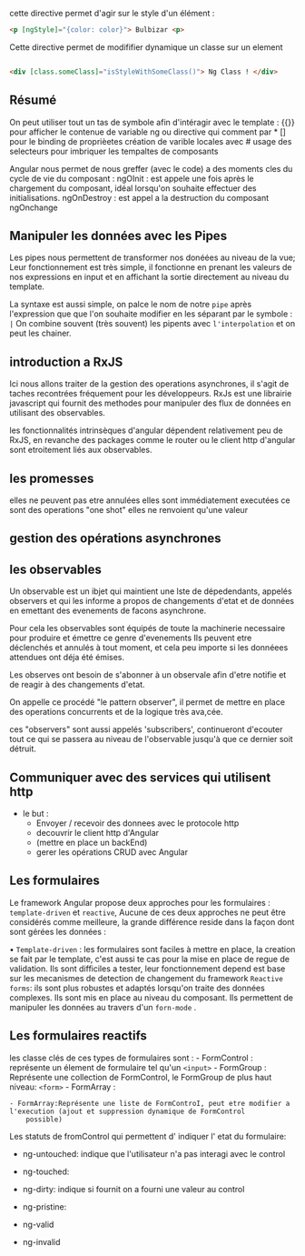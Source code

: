cette directive permet d'agir sur le style d'un élément : 
``` html
<p [ngStyle]="{color: color}"> Bulbizar <p>

```

Cette directive permet de modififier dynamique un classe sur un element

``` html

<div [class.someClass]="isStyleWithSomeClass()"> Ng Class ! </div>

```

## Résumé

On peut utiliser tout un tas de symbole afin d'intéragir avec le template : 
    {{}} pour afficher le contenue de variable ng ou directive qui comment par * 
    [] pour le binding de proprièetes 
    création de varible locales avec #
    usage des selecteurs pour imbriquer les tempaltes de composants



Angular nous permet de nous greffer (avec le code) a des moments cles du cycle de vie du composant : 
    ngOInit : est appele une fois après le chargement du composant, idéal lorsqu'on souhaite effectuer des initialisations.
    ngOnDestroy : est appel a la destruction du composant
    ngOnchange 
    

## Manipuler les données avec les Pipes

Les pipes nous permettent de transformer nos donéées au niveau de la vue; Leur fonctionnement est très simple, il fonctionne en prenant les valeurs de nos expressions en input et en affichant la sortie directement au niveau du template. 

La syntaxe est aussi simple, on palce le nom de notre `pipe` après l'expression que que l'on souhaite modifier en les séparant par le symbole : `|` On combine souvent (très souvent) les pipents avec `l'interpolation` et on peut les chainer.

## introduction a RxJS

Ici nous allons traiter de la gestion des operations asynchrones, il s'agit de taches recontrées fréquement pour les développeurs.
RxJs est une librairie javascript qui fournit des methodes pour manipuler des flux de données en utilisant des observables.

les fonctionnalités intrinsèques d'angular dépendent relativement peu de RxJS, en revanche des packages comme le router ou le client http d'angular sont etroitement liés aux observables.



## les promesses 
elles ne peuvent pas etre annulées
elles sont immédiatement executées
ce sont des operations "one shot"
elles ne renvoient qu'une valeur 


## gestion des opérations asynchrones


## les observables 
Un observable est un ibjet qui maintient une lste de dépedendants, appelés observers et qui les informe a propos de changements d'etat et de données en emettant des evenements de facons asynchrone.

Pour cela les observables sont équipés de toute la machinerie necessaire pour produire et émettre ce genre d'evenements
Ils peuvent etre déclenchés et annulés à tout moment, et cela peu importe si les donnéees attendues ont déja été  émises.

Les observes ont besoin de s'abonner à un observale afin d'etre notifie et de reagir à des changements d'etat.

On appelle ce procédé "le pattern observer", il permet de mettre en place des operations concurrents et de la logique très ava,cée.

ces "observers" sont aussi appelés 'subscribers', continueront d'ecouter tout ce qui se passera au niveau de l'observable jusqu'à que ce dernier soit détruit.

## Communiquer avec  des services qui utilisent http

- le but : 
    - Envoyer / recevoir des donnees avec le protocole http
    - decouvrir le client http d'Angular
    - (mettre en place un backEnd)
    - gerer les opérations CRUD avec Angular

## Les formulaires 

Le framework Angular propose deux approches pour les formulaires : `template-driven` et `reactive`,
Aucune de ces deux approches ne peut être considérés comme meilleure,
la grande différence reside dans la façon dont sont gérées les données : 


• `Template-driven` : les formulaires sont faciles à mettre en place, la creation se fait par le template, c'est aussi
te cas pour la mise en place de regue de validation. Ils sont difficiles a tester, leur fonctionnement depend est base
sur les mecanismes de detection de changement du framework
`Reactive forms`: ils sont plus robustes et adaptés lorsqu'on traite des données complexes. Ils sont mis en place au
niveau du composant. Ils permettent de manipuler les données au travers d'un `forn-mode` .

## Les formulaires reactifs 

les classe clés de ces types de formulaires sont : 
    - FormControl : représente un élement de formulaire tel qu'un `<input>`
    - FormGroup : Représente une collection de FormControl, le FormGroup de plus haut niveau: `<form>`
    - FormArray : 

    - FormArray:Représente une liste de FormControI, peut etre modifier a l'execution (ajout et suppression dynamique de FormControl
        possible)


Les statuts de fromControl qui permettent d' indiquer l' etat du formulaire:

- ng-untouched: indique que l'utilisateur n'a pas interagi avec le control
- ng-touched:

- ng-dirty: indique si fournit on a fourni une valeur au control
- ng-pristine:

- ng-valid
- ng-invalid